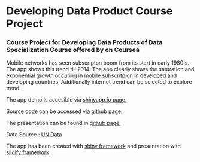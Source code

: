 # Developing Data Product Course Project
### Course Project for Developing Data Products of Data Specialization Course offered by on Coursea

Mobile networks has seen subscripton boom from its start in early 1980's. The app shows this trend till 2014. The app clearly shows the saturation and exponential growth occuring in  mobile subscritpion in developed and developing countries.
Additionally internet trend can be selected to explore trend.

The app demo is accesible via [shinyapp.io page.](http://sirujam.shinyapps.io/Telecom_Trend)

Source code can be accessed via [github page.](https://github.com/sirujam/developingDataProduct)

The presentation can be found in [github page.](https://sirujam.github.com/courseProjectPitch/index.html)

Data Source : [UN Data](http://data.un.org)

The app has been created with [shiny framework](http://shiny.rstudio.com/) and presentation with [slidify framework](http://ramnathv.github.io/slidify/).